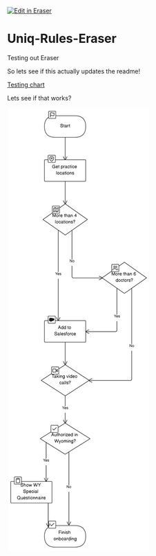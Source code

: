 <p><a target="_blank" href="https://app.eraser.io/workspace/7a1ed94A0JzbSUvZXacM" id="edit-in-eraser-github-link"><img alt="Edit in Eraser" src="https://firebasestorage.googleapis.com/v0/b/second-petal-295822.appspot.com/o/images%2Fgithub%2FOpen%20in%20Eraser.svg?alt=media&amp;token=968381c8-a7e7-472a-8ed6-4a6626da5501"></a></p>

# Uniq-Rules-Eraser
Testing out Eraser 



So lets see if this actually updates the readme! 



[﻿Testing chart](https://app.eraser.io/workspace/7a1ed94A0JzbSUvZXacM?elements=_lrFwvy8PSK_igiacJcRkw) 



Lets see if that works?





![Testing chart](/.eraser/7a1ed94A0JzbSUvZXacM___5cYZdAYi0Yg0RvKtQuc9ZMNmRx13___---figure---d_jPKnv8pTxE_0G7yh3X_---figure---_lrFwvy8PSK_igiacJcRkw.png "Testing chart")




<!--- Eraser file: https://app.eraser.io/workspace/7a1ed94A0JzbSUvZXacM --->